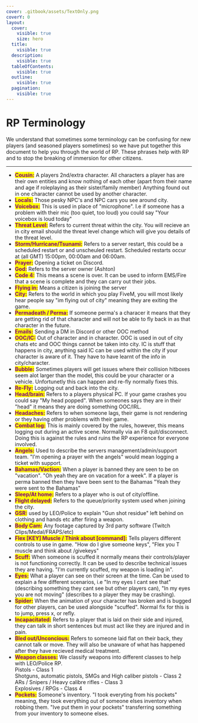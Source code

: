 ```yaml
---
cover: .gitbook/assets/TextOnly.png
coverY: 0
layout:
  cover:
    visible: true
    size: hero
  title:
    visible: true
  description:
    visible: true
  tableOfContents:
    visible: true
  outline:
    visible: true
  pagination:
    visible: true
---
```


# RP Terminology

We understand that sometimes some terminology can be confusing for new players (and seasoned players sometimes) so we have put together this document to help you through the world of RP. These phrases help with RP and to stop the breaking of immersion for other citizens.

***

* <mark style="color:purple;">**Cousin:**</mark> A players 2nd/extra character. All characters a player has are their own entities and know nothing of each other (apart from their name and age if roleplaying as their sister/family member) Anything found out in one character cannot be used by another character.
* <mark style="color:purple;">**Locals:**</mark> Those pesky NPC's and NPC cars you see around city.
* <mark style="color:purple;">**Voicebox:**</mark> This is used in place of "microphone". I.e if someone has a problem with their mic (too quiet, too loud) you could say "Your voicebox is loud today"
* <mark style="color:purple;">**Threat Level:**</mark> Refers to current threat within the city. You will recieve an in city email should the threat level change which will give you details of the threat level.
* <mark style="color:purple;">**Storm/Hurricane/Tsunami:**</mark> Refers to a server restart, this could be a scheduled restart or and unscheuled restart. Scheduled restarts occur at (all GMT) 15:00pm, 00:00am and 06:00am.
* <mark style="color:purple;">**Prayer:**</mark> Opening a ticket on Discord.
* <mark style="color:purple;">**God:**</mark> Refers to the server owner (Ashton)
* <mark style="color:purple;">**Code 4:**</mark> This means a scene is over. It can be used to inform EMS/Fire that a scene is complete and they can carry out their jobs.
* <mark style="color:purple;">**Flying in:**</mark> Means a citizen is joining the server
* <mark style="color:purple;">**City:**</mark> Refers to the world in which you play FiveM, you will most likely hear people say "im flying out of city" meaning they are exiting the game.
* <mark style="color:purple;">**Permadeath / Perma:**</mark> If someone perma's a characer it means that they are getting rid of that character and will not be able to fly back in as that character in the future.
* <mark style="color:purple;">**Emails:**</mark> Sending a DM in Discord or other OOC method
* <mark style="color:purple;">**OOC/IC:**</mark> Out of character and in character. OOC is used in out of city chats etc and OOC things cannot be taken into city. IC is stuff that happens in city, anything said IC can be used within the city if your character is aware of it. They have to have learnt of the info in city/character.
* <mark style="color:purple;">**Bubble:**</mark> Sometimes players will get issues where their collision hitboxes seem alot larger than the model, this could be your character or a vehicle. Unfortunetly this can happen and re-fly normally fixes this.&#x20;
* <mark style="color:purple;">**Re-Fly:**</mark> Logging out and back into the city.
* <mark style="color:purple;">**Head/brain:**</mark> Refers to a players physical PC. If your game crashes you could say "My head popped".  When someones says they are in their "head" it means they are doing something OOC/IRL.
* <mark style="color:purple;">**Headaches:**</mark> Refers to when someone lags, their game is not rendering or they having other problems with their game.
* <mark style="color:purple;">**Combat log:**</mark> This is mainly covered by the rules, however, this means logging out during an active scene. Normally via an F8 quit/disconnect. Doing this is against the rules and ruins the RP experience for everyone involved.
* <mark style="color:purple;">**Angels:**</mark> Used to describe the servers management/admin/support team. "I'm opening a prayer with the angels" would mean logging a ticket with support.
* <mark style="color:purple;">**Bahamas/Vaction:**</mark> When a player is banned they are seen to be on "vacation". "Oh yeah they are on vacation for a week". If a player is perma banned then they have been sent to the Bahamas "Yeah they were sent to the Bahamas"
* <mark style="color:purple;">**Sleep/At home:**</mark> Refers to a player who is out of city/offline.
* <mark style="color:purple;">**Flight delayed:**</mark> Refers to the queue/priority system used when joining the city.
* <mark style="color:purple;">**GSR:**</mark> used by LEO/Police to explain "Gun shot residue" left behind on clothing and hands etc after firing a weapon.
* <mark style="color:purple;">**Body Cam:**</mark> Any footage captured by 3rd party software (Twitch Clips/Medal/FRAPS/etc)
* <mark style="color:purple;">**Flex \[KEY] Muscle / Think about \[command]:**</mark> Tells players different controls to use in game. "How do I give someone keys", "Flex you T muscle and think about /givekeys"
* <mark style="color:purple;">**Scuff:**</mark> When someone is scuffed it normally means their controls/player is not functioning correctly. It can be used to describe technical issues they are having. "I'm currently scuffed, my weapon is loading in".
* <mark style="color:purple;">**Eyes:**</mark> What a player can see on their screen at the time. Can be used to explain a few different scenarios, i.e "In my eyes I cant see that" (describing something they cant see but other players can), "In my eyes you are not moving" (describes to a player they may be crashing).
* <mark style="color:purple;">**Spider:**</mark> When the animation of your character has broken and is bugged for other players, can be used alongside "scuffed". Normal fix for this is to jump, press x, or refly.
* <mark style="color:purple;">**Incapacitated:**</mark> Refers to a player that is laid on their side and injured, they can talk in short sentences but must act like they are injured and in pain.
* <mark style="color:purple;">**Bled out/Unconcious:**</mark> Refers to someone laid flat on their back, they cannot talk or move. They will also be unaware of what has happened after they have recieved medical treatment.
* <mark style="color:purple;">**Weapon classes:**</mark> We classify weapons into different classes to help with LEO/Police RP. \
  Pistols - Class 1\
  Shotguns, automatic pistols, SMGs and High caliber pistols - Class 2\
  ARs / Snipers / Heavy calibre rifles - Class 3\
  Explosives / RPGs - Class 4
* <mark style="color:purple;">**Pockets:**</mark> Someone's inventory. "I took everyting from his pockets" meaning, they took everything out of someone elses inventory when robbing them. "Ive put them in your pockets" transferring something from your inventory to someone elses.





